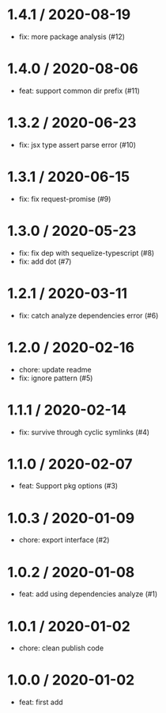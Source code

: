 
1.4.1 / 2020-08-19
==================

  * fix: more package analysis (#12)

1.4.0 / 2020-08-06
==================

  * feat: support common dir prefix (#11)

1.3.2 / 2020-06-23
==================

  * fix: jsx type assert parse error (#10)

1.3.1 / 2020-06-15
==================

  * fix: fix request-promise (#9)

1.3.0 / 2020-05-23
==================

  * fix: fix dep with sequelize-typescript (#8)
  * fix: add dot (#7)

1.2.1 / 2020-03-11
==================

  * fix: catch analyze dependencies error (#6)

1.2.0 / 2020-02-16
==================

  * chore: update readme
  * fix: ignore pattern (#5)

1.1.1 / 2020-02-14
==================

  * fix: survive through cyclic symlinks (#4)

1.1.0 / 2020-02-07
==================

  * feat: Support pkg options (#3)

1.0.3 / 2020-01-09
==================

  * chore: export interface (#2)

1.0.2 / 2020-01-08
==================

  * feat: add using dependencies analyze (#1)

1.0.1 / 2020-01-02
==================

  * chore: clean publish code

1.0.0 / 2020-01-02
==================

  * feat: first add
